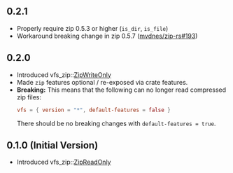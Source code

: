 ## 0.2.1

*   Properly require zip 0.5.3 or higher (`is_dir`, `is_file`)
*   Workaround breaking change in zip 0.5.7 ([mvdnes/zip-rs#193])

[mvdnes/zip-rs#193]:  https://github.com/mvdnes/zip-rs/issues/193

## 0.2.0

*   Introduced vfs_zip::[ZipWriteOnly](https://docs.rs/vfs-zip/0.2.0/vfs_zip/struct.ZipWriteOnly.html)
*   Made `zip` features optional / re-exposed via crate features.
*   **Breaking:** This means that the following can no longer read compressed zip files:
    ```toml
    vfs = { version = "*", default-features = false }
    ```
    There should be no breaking changes with `default-features = true`.

## 0.1.0 (Initial Version)

* Introduced vfs_zip::[ZipReadOnly](https://docs.rs/vfs-zip/0.1.0/vfs_zip/struct.ZipReadOnly.html)
